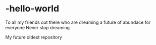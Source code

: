 # -hello-world

To all my friends out there who are dreaming a future of abundace for everyone
Never stop dreaming

My future oldest repository
